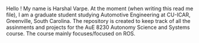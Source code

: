 Hello ! My name is Harshal Varpe. At the moment (when writing this read me file), I am a graduate student studying Automotive Engineering at CU-ICAR, Greenville, South Carolina.
The repository is created to keep track of all the assinments and projects for the AuE 8230 Autonomy Science and Systems course. The course mainly focuses/focused on ROS.
